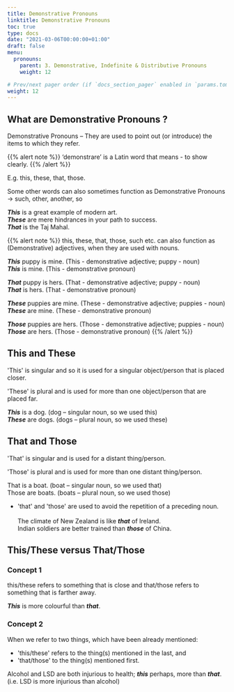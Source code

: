 ```yaml
---
title: Demonstrative Pronouns 
linktitle: Demonstrative Pronouns 
toc: true
type: docs
date: "2021-03-06T00:00:00+01:00"
draft: false
menu:
  pronouns:
    parent: 3. Demonstrative, Indefinite & Distributive Pronouns
    weight: 12

# Prev/next pager order (if `docs_section_pager` enabled in `params.toml`)
weight: 12
---
```


## What are Demonstrative Pronouns ?

Demonstrative Pronouns – They are used to point out (or introduce) the items to which they refer. 

{{% alert note %}}
‘demonstrare’ is a Latin word that means - to show clearly. 
{{% /alert %}}

E.g. this, these, that, those.

Some other words can also sometimes function as Demonstrative Pronouns → such, other, another, so

***This*** is a great example of modern art. <br>
***These*** are mere hindrances in your path to success. <br>
***That*** is the Taj Mahal.

{{% alert note %}}
this, these, that, those, such etc. can also function as (Demonstrative) adjectives, when they are used with nouns. 

***This*** puppy is mine. (This - demonstrative adjective; puppy - noun) <br>
***This*** is mine. (This - demonstrative pronoun)

***That*** puppy is hers. (That - demonstrative adjective; puppy - noun) <br>
***That*** is hers. (That - demonstrative pronoun)

***These*** puppies are mine. (These - demonstrative adjective; puppies - noun) <br>
***These*** are mine. (These - demonstrative pronoun)

***Those*** puppies are hers. (Those - demonstrative adjective; puppies - noun) <br>
***Those*** are hers. (Those - demonstrative pronoun)
{{% /alert %}}

## This and These

'This' is singular and so it is used for a singular object/person that is placed closer. 

'These' is plural and is used for more than one object/person that are placed far.

***This*** is a dog. (dog – singular noun, so we used this) <br>
***These*** are dogs. (dogs – plural noun, so we used these)


## That and Those

'That' is singular and is used for a distant thing/person. 

'Those' is plural and is used for more than one distant thing/person.

That is a boat. (boat – singular noun, so we used that) <br>
Those are boats. (boats – plural noun, so we used those)

* 'that' and 'those' are used to avoid the repetition of a preceding noun. <br><br>
The climate of New Zealand is like ***that*** of Ireland. <br>
Indian soldiers are better trained than ***those*** of China.


## This/These versus That/Those

### Concept 1

this/these refers to something that is close and that/those refers to something that is farther away.

***This*** is more colourful than ***that***.

### Concept 2

When we refer to two things, which have been already mentioned:
* 'this/these' refers to the thing(s) mentioned in the last, and 
* 'that/those' to the thing(s) mentioned first.

Alcohol and LSD are both injurious to health; ***this*** perhaps, more than ***that***. (i.e. LSD is more injurious than alcohol)

